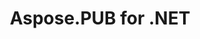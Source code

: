 ---
title: Aspose.PUB for .NET
type: docs
weight: 10
url: /net/
keywords: 
description: 
is_root: true
---